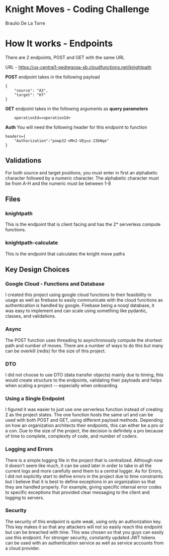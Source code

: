 # Knight Moves - Coding Challenge

Braulio De La Torre 


# How It works - Endpoints

There are 2 endpoints, POST and GET with the same URL 

URL - https://us-central1-pedregosa-sb.cloudfunctions.net/knightpath

 **POST** endpoint takes in the following payload 
``` 
{
	"source": "A3",
	"target": "H7"
}
```

**GET** endpoint takes in the following arguments as **query parameters**
```
	operationId=<operationId>
```


**Auth**
You will need the following header for this endpoint to function
```
headers={
	"Authorization":"powp32-nMn2-UEyuz-23bNqe"
}
```


## Validations

For both source and target positions, you must enter in first an alphabetic character followed by a numeric character. The alphabetic character must be from A-H and the numeric must be between 1-8


## Files

### knightpath
This is the endpoint that is client facing and has the 2* serverless compute functions. 

### knightpath-calculate
This is the endpoint that calculates the knight move paths


## Key Design Choices

### Google Cloud - Functions and Database
I created this project using google cloud functions to their feasibility in usage as well as firebase to easily communicate with the cloud functions as authentication is handled by google. Firebase being a nosql database, it was easy to implement and can scale using something like pydantic, classes, and validations.

### Async
The POST function uses threading to asynchronously compute the shortest path and number of moves. There are a number of ways to do this but many can be overkill (redis) for the size of this project.

### DTO
I did not choose to use DTO (data transfer objects) mainly due to timing, this would create structure to the endpoints, validating their payloads and helps when scaling a project -- especially when onboarding.

### Using a Single Endpoint
I figured it was easier to just use one serverless function instead of creating 2 as the project states. The one function hosts the same url and can be used with both POST and GET, using different payload methods. Depending on how an organization architects their endpoints, this can either be a pro or a con. Due to the size of the project, the decision is definitely a pro because of time to complete, complexity of code, and number of coders.

### Logging and Errors
There is a simple logging file in the project that is centralized. Although now it doesn't seem like much, it can be used later in order to take in all the current logs and more carefully send them to a central logger. As for Errors, I did not explicitly start to define errors in the project due to time constraints but I believe that it is best to define exceptions in an organization so that they are handled properly. For example, giving specific internal error codes to specific exceptions that provided clear messaging to the client and logging to servers. 

### Security
The security of this endpoint is quite weak, using only an authorization key. This key makes it so that any attackers will not so easily reach this endpoint but can be breached with time. This was chosen so that you guys can easily use this endpoint. For stronger security, constantly updated JWT tokens can be used with an authentication service as well as service accounts from a cloud provider. 



